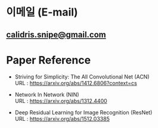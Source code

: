 # 이메일 (E-mail)  
  calidris.snipe@gmail.com  
  ------------------------

# Paper Reference  

- Striving for Simplicity: The All Convolutional Net (ACN)  
  URL : https://arxiv.org/abs/1412.6806?context=cs
  
- Network In Network (NIN)  
  URL : https://arxiv.org/abs/1312.4400
  
- Deep Residual Learning for Image Recognition (ResNet)  
  URL : https://arxiv.org/abs/1512.03385
